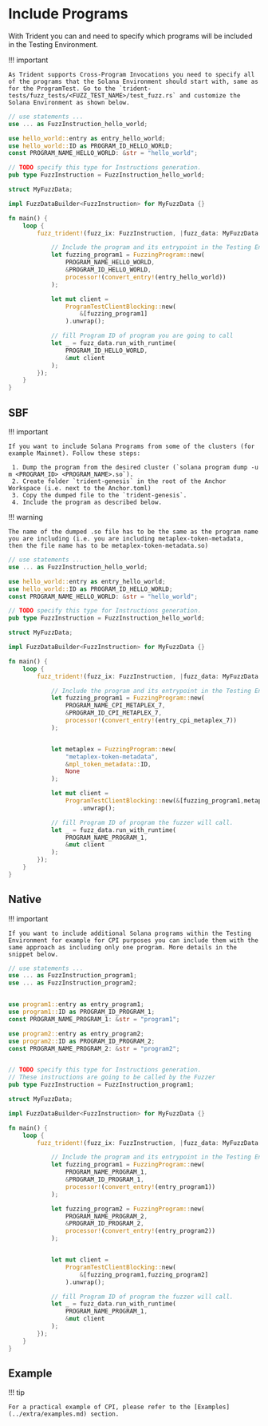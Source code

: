 # Include Programs

With Trident you can and need to specify which programs will be included in the Testing Environment.

!!! important

    As Trident supports Cross-Program Invocations you need to specify all of the programs that the Solana Environment should start with, same as for the ProgramTest. Go to the `trident-tests/fuzz_tests/<FUZZ_TEST_NAME>/test_fuzz.rs` and customize the Solana Environment as shown below.

```rust
// use statements ...
use ... as FuzzInstruction_hello_world;

use hello_world::entry as entry_hello_world;
use hello_world::ID as PROGRAM_ID_HELLO_WORLD;
const PROGRAM_NAME_HELLO_WORLD: &str = "hello_world";

// TODO specify this type for Instructions generation.
pub type FuzzInstruction = FuzzInstruction_hello_world;

struct MyFuzzData;

impl FuzzDataBuilder<FuzzInstruction> for MyFuzzData {}

fn main() {
    loop {
        fuzz_trident!(fuzz_ix: FuzzInstruction, |fuzz_data: MyFuzzData| {

            // Include the program and its entrypoint in the Testing Environment
            let fuzzing_program1 = FuzzingProgram::new(
                PROGRAM_NAME_HELLO_WORLD,
                &PROGRAM_ID_HELLO_WORLD,
                processor!(convert_entry!(entry_hello_world))
            );

            let mut client =
                ProgramTestClientBlocking::new(
                    &[fuzzing_program1]
                ).unwrap();

            // fill Program ID of program you are going to call
            let _ = fuzz_data.run_with_runtime(
                PROGRAM_ID_HELLO_WORLD,
                &mut client
            );
        });
    }
}
```

## SBF

!!! important

    If you want to include Solana Programs from some of the clusters (for example Mainnet). Follow these steps:

     1. Dump the program from the desired cluster (`solana program dump -u m <PROGRAM_ID> <PROGRAM_NAME>.so`).
     2. Create folder `trident-genesis` in the root of the Anchor Workspace (i.e. next to the Anchor.toml)
     3. Copy the dumped file to the `trident-genesis`.
     4. Include the program as described below.

!!! warning

    The name of the dumped .so file has to be the same as the program name you are including (i.e. you are including metaplex-token-metadata, then the file name has to be metaplex-token-metadata.so)

```rust
// use statements ...
use ... as FuzzInstruction_hello_world;

use hello_world::entry as entry_hello_world;
use hello_world::ID as PROGRAM_ID_HELLO_WORLD;
const PROGRAM_NAME_HELLO_WORLD: &str = "hello_world";

// TODO specify this type for Instructions generation.
pub type FuzzInstruction = FuzzInstruction_hello_world;

struct MyFuzzData;

impl FuzzDataBuilder<FuzzInstruction> for MyFuzzData {}

fn main() {
    loop {
        fuzz_trident!(fuzz_ix: FuzzInstruction, |fuzz_data: MyFuzzData| {

            // Include the program and its entrypoint in the Testing Environment
            let fuzzing_program1 = FuzzingProgram::new(
                PROGRAM_NAME_CPI_METAPLEX_7,
                &PROGRAM_ID_CPI_METAPLEX_7,
                processor!(convert_entry!(entry_cpi_metaplex_7))
            );


            let metaplex = FuzzingProgram::new(
                "metaplex-token-metadata",
                &mpl_token_metadata::ID,
                None
            );

            let mut client =
                ProgramTestClientBlocking::new(&[fuzzing_program1,metaplex])
                    .unwrap();

            // fill Program ID of program the fuzzer will call.
            let _ = fuzz_data.run_with_runtime(
                PROGRAM_NAME_PROGRAM_1,
                &mut client
            );
        });
    }
}

```

## Native

!!! important

    If you want to include additional Solana programs within the Testing Environment for example for CPI purposes you can include them with the same approach as including only one program. More details in the snippet below.

```rust
// use statements ...
use ... as FuzzInstruction_program1;
use ... as FuzzInstruction_program2;


use program1::entry as entry_program1;
use program1::ID as PROGRAM_ID_PROGRAM_1;
const PROGRAM_NAME_PROGRAM_1: &str = "program1";

use program2::entry as entry_program2;
use program2::ID as PROGRAM_ID_PROGRAM_2;
const PROGRAM_NAME_PROGRAM_2: &str = "program2";


// TODO specify this type for Instructions generation.
// These instructions are going to be called by the Fuzzer
pub type FuzzInstruction = FuzzInstruction_program1;

struct MyFuzzData;

impl FuzzDataBuilder<FuzzInstruction> for MyFuzzData {}

fn main() {
    loop {
        fuzz_trident!(fuzz_ix: FuzzInstruction, |fuzz_data: MyFuzzData| {

            // Include the program and its entrypoint in the Testing Environment
            let fuzzing_program1 = FuzzingProgram::new(
                PROGRAM_NAME_PROGRAM_1,
                &PROGRAM_ID_PROGRAM_1,
                processor!(convert_entry!(entry_program1))
            );

            let fuzzing_program2 = FuzzingProgram::new(
                PROGRAM_NAME_PROGRAM_2,
                &PROGRAM_ID_PROGRAM_2,
                processor!(convert_entry!(entry_program2))
            );


            let mut client =
                ProgramTestClientBlocking::new(
                    &[fuzzing_program1,fuzzing_program2]
                ).unwrap();

            // fill Program ID of program the fuzzer will call.
            let _ = fuzz_data.run_with_runtime(
                PROGRAM_NAME_PROGRAM_1,
                &mut client
            );
        });
    }
}
```


## Example

!!! tip

    For a practical example of CPI, please refer to the [Examples](../extra/examples.md) section.
